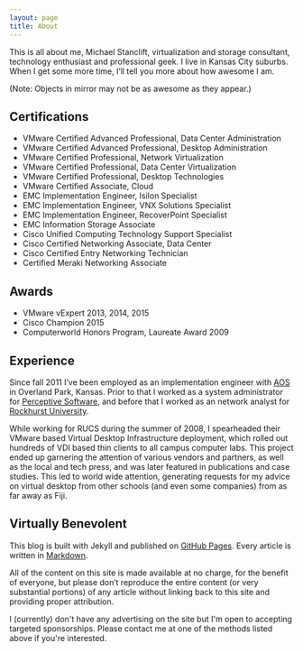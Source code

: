 ```yaml
---
layout: page
title: About
---
```


This is all about me, Michael Stanclift, virtualization and storage consultant, technology enthusiast and professional geek. I live in Kansas City suburbs. When I get some more time, I’ll tell you more about how awesome I am.

(Note: Objects in mirror may not be as awesome as they appear.)

## Certifications

* VMware Certified Advanced Professional, Data Center Administration
* VMware Certified Advanced Professional, Desktop Administration
* VMware Certified Professional, Network Virtualization
* VMware Certified Professional, Data Center Virtualization
* VMware Certified Professional, Desktop Technologies
* VMware Certified Associate, Cloud
* EMC Implementation Engineer, Isilon Specialist
* EMC Implementation Engineer, VNX Solutions Specialist
* EMC Implementation Engineer, RecoverPoint Specialist
* EMC Information Storage Associate
* Cisco Unified Computing Technology Support Specialist
* Cisco Certified Networking Associate, Data Center
* Cisco Certified Entry Networking Technician
* Certified Meraki Networking Associate

## Awards

* VMware vExpert 2013, 2014, 2015
* Cisco Champion 2015
* Computerworld Honors Program, Laureate Award 2009

## Experience

Since fall 2011 I’ve been employed as an implementation engineer with [AOS](http://www.aos5.com) in Overland Park, Kansas. Prior to that I worked as a system administrator for [Perceptive Software](http://www.perceptivesoftware.com), and before that I worked as an network analyst for [Rockhurst University](http://www.rockhurst.edu).

While working for RUCS during the summer of 2008, I spearheaded their VMware based Virtual Desktop Infrastructure deployment, which rolled out hundreds of VDI based thin clients to all campus computer labs. This project ended up garnering the attention of various vendors and partners, as well as the local and tech press, and was later featured in publications and case studies. This led to world wide attention, generating requests for my advice on virtual desktop from other schools (and even some companies) from as far away as Fiji. 

## Virtually Benevolent

This blog is built with Jekyll and published on [GitHub Pages](https://pages.github.com). Every article is written in [Markdown](http://daringfireball.net/projects/markdown/).

All of the content on this site is made available at no charge, for the benefit of everyone, but please don’t reproduce the entire content (or very substantial portions) of any article without linking back to this site and providing proper attribution.

I (currently) don't have any advertising on the site but I'm open to accepting targeted sponsorships. Please contact me at one of the methods listed above if you're interested.